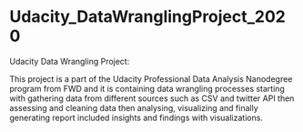 # Udacity_DataWranglingProject_2020

Udacity Data Wrangling Project:

This project is a part of the Udacity Professional Data Analysis Nanodegree program from FWD and it is containing data wrangling processes starting with gathering data from different sources such as CSV and twitter API then assessing and cleaning data then analysing, visualizing and finally generating report included insights and findings with visualizations.
